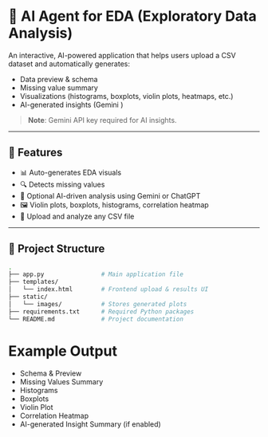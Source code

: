 # 🧠 AI Agent for EDA (Exploratory Data Analysis)

An interactive, AI-powered application that helps users upload a CSV dataset and automatically generates:

- Data preview & schema
- Missing value summary
- Visualizations (histograms, boxplots, violin plots, heatmaps, etc.)
- AI-generated insights (Gemini )

> **Note**: Gemini API key required for AI insights.

---

## 🚀 Features

- 📊 Auto-generates EDA visuals
- 🔍 Detects missing values
- 🤖 Optional AI-driven analysis using Gemini or ChatGPT
- 🖼️ Violin plots, boxplots, histograms, correlation heatmap
- 📁 Upload and analyze any CSV file

---

## 📂 Project Structure

```bash
.
├── app.py                # Main application file
├── templates/
│   └── index.html        # Frontend upload & results UI
├── static/
│   └── images/           # Stores generated plots
├── requirements.txt      # Required Python packages
└── README.md             # Project documentation
```

# Example Output

* Schema & Preview
* Missing Values Summary
* Histograms
* Boxplots
* Violin Plot
* Correlation Heatmap
* AI-generated Insight Summary (if enabled)

